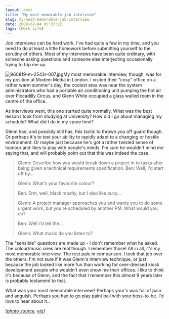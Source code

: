 ```yaml
---
layout: post
title: "My most memorable job interview"
Slug: my-most-memorable-job-interview
date: 2008-02-04 05:37:22
tags: [Work Life]
---
```

Job interviews can be hard work. I've had quite a few in my time, and you need to do at least a little homework before submitting yourself to the scrutiny of others. Most of my interviews have been quite ordinary, with someone asking questions and someone else interjecting occasionally trying to trip me up.

![960819-m-2543r-007.jpg](https://bendechrai.com/wp-content/uploads/2008/02/960819-m-2543r-007.jpg "960819-m-2543r-007.jpg")My most memorable interview, though, was for my position at Modem Media in London. I visited their "cosy" office on a rather warm summer's day, the coolest area was near the system administrators who had a portable air conditioning unit pumping the hot air over Piccadilly Circus, and Glenn White occupied a glass walled room in the centre of the office.

As interviews went, this one started quite normally. What was the best lesson I took from studying at University? How did I go about managing my schedule? What did I do in my spare time?

Glenn had, and possibly still has, this tactic to thrown you off guard though. Or perhaps it's to test your ability to rapidly adapt to a changing or hostile environment. Or maybe just because he's got a rather twisted sense of humour and likes to play with people's minds. I'm sure he wouldn't mind me saying that, and will probably point out that this was indeed the case.

> Glenn: Describe how you would break down a project in to tasks after being given a technical requirements specification. Ben: Well, I'd start off by...
> 
> Glenn: What's your favourite colour?
> 
> Ben: Erm, well, black mostly, but I also like purp...
> 
> Glenn: A project manager approaches you and wants you to do some urgent work, but you're scheduled by another PM. What would you do?
> 
> Ben: Well I'd tell the...
> 
> Glenn: What music do you listen to?

The "sensible" questions are made up - I don't remember what he asked. The colour/music ones are real though. I remember those! All in all, it's my most memorable interview. The rest pale in comparison. I took that job over the others. I'm not sure if it was Glenn's interview technique, or just because the job looked like more fun than working for over-dressed kiosk development people who wouldn't even show me their offices. I like to think it's because of Glenn, and the fact that I remember this almost 9 years later is probably testament to that.

What was your most memorable interview? Perhaps your's was full of pain and anguish. Perhaps you had to go play paint ball with your boss-to-be. I'd love to hear about it...

_\[[photo source](http://www.defenselink.mil/photos/newsphoto.aspx?newsphotoid=434), [via](http://yotophoto.com/search?kw=interview)\]_
